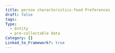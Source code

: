 ```yaml
---
title: person characteristics-food Preferences
draft: false
tags: 
Type:
  - Entity
  - pre-collectable data
Category: []
Linked_to_Framework?: true
---
```

